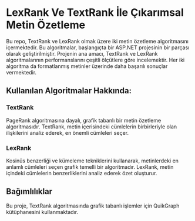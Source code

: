 # LexRank Ve TextRank İle Çıkarımsal Metin Özetleme

Bu repo, TextRank ve LexRank olmak üzere iki metin özetleme algoritmasını içermektedir. Bu algoritmalar, başlangıçta bir ASP.NET projesinin bir parçası olarak geliştirilmiştir. Projenin ana amacı, TextRank ve LexRank algoritmalarının performanslarını çeşitli ölçütlere göre incelemektir. Her iki algoritma da formatlanmış metinler üzerinde daha başarılı sonuçlar vermektedir.


## Kullanılan Algoritmalar Hakkında:
### TextRank
PageRank algoritmasına dayalı, grafik tabanlı bir metin özetleme algoritmasıdır. TextRank, metin içerisindeki cümlelerin birbirleriyle olan ilişkilerini analiz ederek, en önemli cümleleri seçer.

### LexRank
Kosinüs benzerliği ve kümeleme tekniklerini kullanarak, metinlerdeki en anlamlı cümleleri seçen grafik temelli bir algoritmadır. LexRank, metin içindeki cümlelerin benzerliklerini analiz ederek özet oluşturur.

## Bağımlılıklar
Bu proje, TextRank algoritmasında grafik tabanlı işlemler için QuikGraph kütüphanesini kullanmaktadır.




